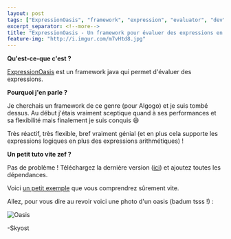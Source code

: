 ```yaml
---
layout: post
tags: ["ExpressionOasis", "framework", "expression", "evaluator", "dev", "code", "java"]
excerpt_separator: <!--more-->
title: "ExpressionOasis - Un framework pour évaluer des expressions en Java"
feature-img: "http://i.imgur.com/m7vHtd8.jpg"
---
```


**Qu'est-ce-que c'est ?**

[ExpressionOasis](https://code.google.com/p/expressionoasis/) est un framework java qui permet d'évaluer des expressions.

**Pourquoi j'en parle ?**

Je cherchais un framework de ce genre (pour Algogo) et je suis tombé dessus. Au début j'étais vraiment sceptique quand à ses performances et sa flexibilité mais finalement je suis conquis :smile:

Très réactif, très flexible, bref vraiment génial (et en plus cela supporte les expressions logiques en plus des expressions arithmétiques) !

**Un petit tuto vite zef ?**

Pas de problème ! Téléchargez la dernière version ([ici](https://code.google.com/p/expressionoasis/wiki/Downloads)) et ajoutez toutes les dépendances.

Voici [un petit exemple](http://paste.skyost.eu/skyost-54c6808c1fa28) que vous comprendrez sûrement vite.

Allez, pour vous dire au revoir voici une photo d'un oasis (badum tsss !) :

![Oasis](http://i.imgur.com/m7vHtd8.jpg)

-Skyost